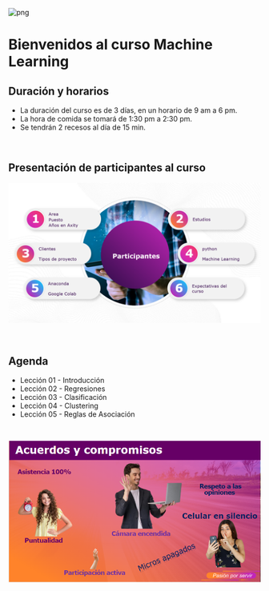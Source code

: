 ![png](imagenes/logotipo-axity-ppt.png)

# Bienvenidos al curso **Machine Learning**

## Duración y horarios
* La duración del curso es de 3 días, en un horario de 9 am a 6 pm.
* La hora de comida se tomará de 1:30 pm a 2:30 pm.
* Se tendrán 2 recesos al día de 15 min.

&nbsp;
&nbsp;

## Presentación de participantes al curso

![png](imagenes/participantes.png)

&nbsp;
&nbsp;

## Agenda

* Lección 01 - Introducción
* Lección 02 - Regresiones
* Lección 03 - Clasificación
* Lección 04 - Clustering
* Lección 05 - Reglas de Asociación

&nbsp;
&nbsp;

![png](imagenes/acuerdos.png)

&nbsp;
&nbsp;